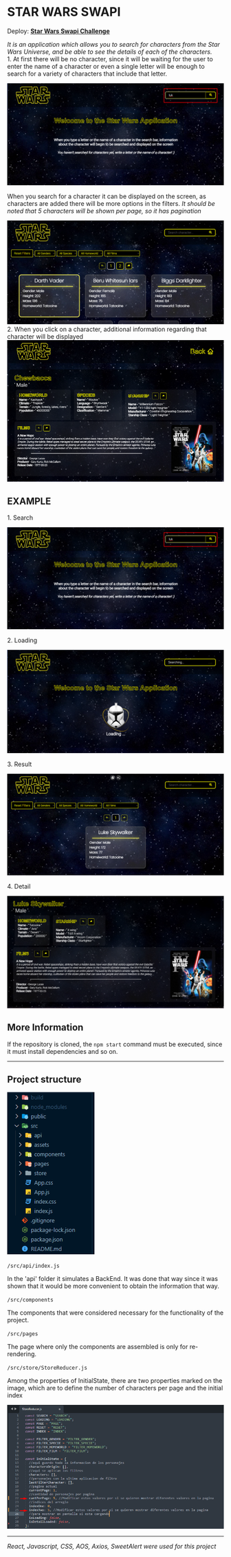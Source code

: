 # STAR WARS SWAPI

Deploy: **[Star Wars Swapi Challenge](https://star-wars-swapi-challenge.vercel.app)**

<p>
<em>
It is an application which allows you to search for characters from the Star Wars Universe, and be able to see the details of each of the characters.
</em><br />
1. At first there will be no character, since it will be waiting for the user to enter the name of a character or even a single letter will be enough to search for a variety of characters that include that letter.
</p>

![Screenshot](src/assets/screenshot1/search.png)

<p>
When you search for a character it can be displayed on the screen, as characters are added there will be more options in the filters.
<em>
It should be noted that 5 characters will be shown per page, so it has pagination
</em>
</p>

![Screenshot](src/assets/screenshot1/home3.png) 2. When you click on a character, additional information regarding that character will be displayed
![Screenshot](src/assets/screenshot1/Detail.png)

## EXAMPLE

<p>1. Search</p>

![Screenshot](src/assets/screenshot1/search.png)

<p>2. Loading</p>

![Screenshot](src/assets/screenshot1/Loading.png)

<p>3. Result</p>

![Screenshot](src/assets/screenshot1/Result.png)

<p>4. Detail</p>

![Screenshot](src/assets/screenshot1/Detail2.png)

## More Information

<p>
If the repository is cloned, the <code>npm start</code> command must be executed, since it must install dependencies and so on.
</p>

<hr />
<h2>Project structure</h2>

![Screenshot](src/assets/screenshot/structure.png)

<code>/src/api/index.js</code>

<p>In the 'api' folder it simulates a BackEnd. It was done that way since it was shown that it would be more convenient to obtain the information that way.</p>

<code>/src/components</code>

<p>The components that were considered necessary for the functionality of the project.</p>

<code>/src/pages</code>

<p>The page where only the components are assembled is only for re-rendering.</p>

<code>/src/store/StoreReducer.js</code>

<p>
Among the properties of InitialState, there are two properties marked on the image, which are to define the number of characters per page and the initial index
</p>

![Screenshot](src/assets/screenshot/reducer.png)

<hr />

<em>React, Javascript, CSS, AOS, Axios, SweetAlert were used for this project</em>
